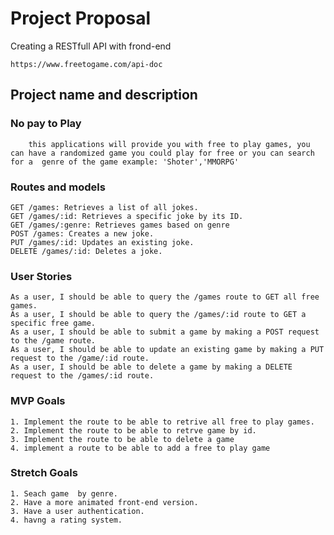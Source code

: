  # Project Proposal
Creating a RESTfull API with frond-end
```
https://www.freetogame.com/api-doc
```

  
 ## Project name and description    
 ### No pay to Play

        this applications will provide you with free to play games, you can have a randomized game you could play for free or you can search for a  genre of the game example: 'Shoter','MMORPG'

### Routes and models
    GET /games: Retrieves a list of all jokes.
    GET /games/:id: Retrieves a specific joke by its ID.
    GET /games/:genre: Retrieves games based on genre
    POST /games: Creates a new joke.
    PUT /games/:id: Updates an existing joke.
    DELETE /games/:id: Deletes a joke.

### User Stories
    As a user, I should be able to query the /games route to GET all free games.
    As a user, I should be able to query the /games/:id route to GET a specific free game.
    As a user, I should be able to submit a game by making a POST request to the /game route.
    As a user, I should be able to update an existing game by making a PUT request to the /game/:id route.
    As a user, I should be able to delete a game by making a DELETE request to the /games/:id route.
### MVP Goals
    1. Implement the route to be able to retrive all free to play games.
    2. Implement the route to be able to retrve game by id.
    3. Implement the route to be able to delete a game
    4. implement a route to be able to add a free to play game

### Stretch Goals
    1. Seach game  by genre.
    2. Have a more animated front-end version.
    3. Have a user authentication.
    4. havng a rating system.